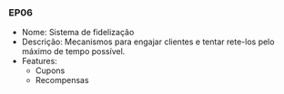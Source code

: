 ### EP06

- Nome: Sistema de fidelização
- Descrição: Mecanismos para engajar clientes e tentar rete-los pelo máximo de tempo possível.
- Features:
  * Cupons
  * Recompensas
